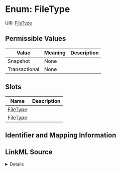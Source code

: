 # Enum: FileType



URI: [FileType](FileType)

## Permissible Values

| Value | Meaning | Description |
| --- | --- | --- |
| Snapshot | None |  |
| Transactional | None |  |




## Slots

| Name | Description |
| ---  | --- |
| [FileType](FileType.md) |  |
| [FileType](FileType.md) |  |






## Identifier and Mapping Information








## LinkML Source

<details>
```yaml
name: FileType
rank: 1000
permissible_values:
  Snapshot:
    text: Snapshot
    is_a: FileType
  Transactional:
    text: Transactional
    is_a: FileType

```
</details>
